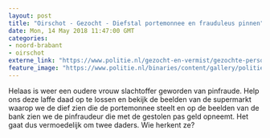 ```yaml
---
layout: post
title: "Oirschot - Gezocht - Diefstal portemonnee en frauduleus pinnen"
date: Mon, 14 May 2018 11:47:00 GMT
categories: 
- noord-brabant 
- oirschot 
externe_link: "https://www.politie.nl/gezocht-en-vermist/gezochte-personen/2018/mei/09-diefstal-portemonnee-en-frauduleus-pinnen.html"
feature_image: "https://www.politie.nl/binaries/content/gallery/politie/gezocht/verdachten/2018/mei/09-ob/180514_bb/oirschot-1.jpg"
---
```


Helaas is weer een oudere vrouw slachtoffer geworden van pinfraude. Help ons deze laffe daad op te lossen en bekijk de beelden van de supermarkt waarop we de dief zien die de portemonnee steelt en op de beelden van de bank zien we de pinfraudeur die met de gestolen pas geld opneemt. Het gaat dus vermoedelijk om twee daders. Wie herkent ze?
